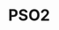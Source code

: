 ---
title: PSO2
crosslinks:
- lowendgaming
- livven
- vitahacks
- modnews
- causeWhyNotMate
- gaming
- Kappa
- announcements
---
